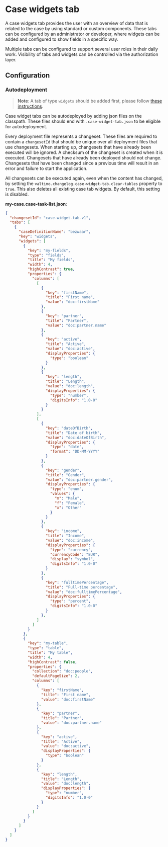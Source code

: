 # Case widgets tab
A case widgets tab provides the user with an overview of data that is related to the case by using standard or custom components.
These tabs can be configured by an administrator or developer, where widgets can be added and configured to show fields in a specific way.

Multiple tabs can be configured to support several user roles in their daily work. Visibility of tabs and widgets can be controlled via the authorization layer.

## Configuration

### Autodeployment
> **Note**: A tab of type `widgets` should be added first, please follow [these instructions](case-tabs.md#auto-deploying-case-tabs). 

Case widget tabs can be autodeployed by adding json files on the classpath.
These files should end with `.case-widget-tab.json` to be eligible for autodeployment.

Every deployment file represents a changeset. These files are required to contain a `changesetId` that should be unique
over all deployment files that use changesets. When starting up, changesets that have already been executed will be ignored.
A checksum of the changeset is created when it is executed. Changesets that have already been deployed should not change.
Changesets that have been changed since a previous time will result in an error and failure to start the application.

All changesets can be executed again, even when the content has changed, by setting the `valtimo.changelog.case-widget-tab.clear-tables` property to `true`. This also deletes all existing case tab widgets.
By default, this setting is disabled.

**my-case.case-task-list.json**:
```json
{
  "changesetId": "case-widget-tab-v1",
  "tabs": [
    {
      "caseDefinitionName": "bezwaar",
      "key": "widgets",
      "widgets": [
        {
          "key": "my-fields",
          "type": "fields",
          "title": "My fields",
          "width": 4,
          "highContrast": true,
          "properties": {
            "columns": [
              [
                {
                  "key": "firstName",
                  "title": "First name",
                  "value": "doc:firstName"
                },
                {
                  "key": "partner",
                  "title": "Partner",
                  "value": "doc:partner.name"
                },
                {
                  "key": "active",
                  "title": "Active",
                  "value": "doc:active",
                  "displayProperties": {
                    "type": "boolean"
                  }
                },
                {
                  "key": "length",
                  "title": "Length",
                  "value": "doc:length",
                  "displayProperties": {
                    "type": "number",
                    "digitsInfo": "1.0-0"
                  }
                }
              ],
              [
                {
                  "key": "dateOfBirth",
                  "title": "Date of birth",
                  "value": "doc:dateOfBirth",
                  "displayProperties": {
                    "type": "date",
                    "format": "DD-MM-YYYY"
                  }
                },
                {
                  "key": "gender",
                  "title": "Gender",
                  "value": "doc:partner.gender",
                  "displayProperties": {
                    "type": "enum",
                    "values": {
                      "m": "Male",
                      "f": "Female",
                      "x": "Other"
                    }
                  }
                },
                {
                  "key": "income",
                  "title": "Income",
                  "value": "doc:income",
                  "displayProperties": {
                    "type": "currency",
                    "currencyCode": "EUR",
                    "display": "symbol",
                    "digitsInfo": "1.0-0"
                  }
                },
                {
                  "key": "fulltimePercentage",
                  "title": "Full-time percentage",
                  "value": "doc:fulltimePercentage",
                  "displayProperties": {
                    "type": "percent",
                    "digitsInfo": "1.0-0"
                  }
                },
              ]
            ]
          }
        },
        {
          "key": "my-table",
          "type": "table",
          "title": "My table",
          "width": 4,
          "highContrast": false,
          "properties": {
            "collection": "doc:people",
            "defaultPageSize": 2,
            "columns": [
              {
                "key": "firstName",
                "title": "First name",
                "value": "doc:firstName"
              },
              {
                "key": "partner",
                "title": "Partner",
                "value": "doc:partner.name"
              },
              {
                "key": "active",
                "title": "Active",
                "value": "doc:active",
                "displayProperties": {
                  "type": "boolean"
                }
              },
              {
                "key": "length",
                "title": "Length",
                "value": "doc:length",
                "displayProperties": {
                  "type": "number",
                  "digitsInfo": "1.0-0"
                }
              }
            ]
          }
        }
      ]
    }
  ]
}


```



